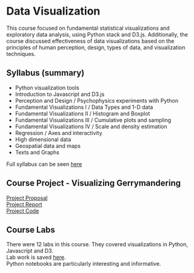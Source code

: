 # Data Visualization

This course focused on fundamental statistical visualizations and exploratory data analysis, using Python stack and D3.js.  Additionally, the course discussed effectiveness of data visualizations based on the principles of human perception, design, types of data, and visualization techniques.  

## Syllabus (summary)

* Python visualization tools    
* Introduction to Javascript and D3.js   
* Perception and Design / Psychophysics experiments with Python    
* Fundamental Visualizations I / Data Types and 1-D data    
* Fundamental Visualizations II / Histogram and Boxplot    
* Fundamental Visualizations III / Cumulative plots and sampling    
* Fundamental Visualizations IV / Scale and density estimation    
* Regression / Axes and interactivity   
* High dimensional data   
* Geospatial data and maps    
* Texts and Graphs   

Full syllabus can be seen [here](https://github.com/csathler/Masters-Data-Science/blob/master/Data-Visualization/2017F_dviz_syllabus.pdf)    

## Course Project - Visualizing Gerrymandering

[Project Proposal](https://github.com/csathler/Masters-Data-Science/blob/master/Data-Visualization/Project/docs/Project%20Proposal.pdf)        
[Project Report](https://github.com/csathler/Masters-Data-Science/blob/master/Data-Visualization/Project/docs/Project%20Report.pdf)     
[Project Code](https://github.com/csathler/Masters-Data-Science/tree/master/Data-Visualization/Project/code)   

## Course Labs

There were 12 labs in this course.  They covered visualizations in Python, Javascript and D3.     
Lab work is saved [here](https://github.com/csathler/Masters-Data-Science/tree/master/Data-Visualization/Labs).    
Python notebooks are particularly interesting and informative.

